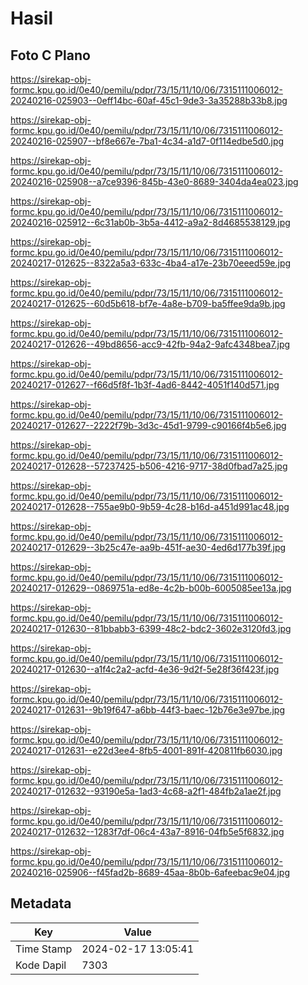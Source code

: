 # Hasil

## Foto C Plano

https://sirekap-obj-formc.kpu.go.id/0e40/pemilu/pdpr/73/15/11/10/06/7315111006012-20240216-025903--0eff14bc-60af-45c1-9de3-3a35288b33b8.jpg

https://sirekap-obj-formc.kpu.go.id/0e40/pemilu/pdpr/73/15/11/10/06/7315111006012-20240216-025907--bf8e667e-7ba1-4c34-a1d7-0f114edbe5d0.jpg

https://sirekap-obj-formc.kpu.go.id/0e40/pemilu/pdpr/73/15/11/10/06/7315111006012-20240216-025908--a7ce9396-845b-43e0-8689-3404da4ea023.jpg

https://sirekap-obj-formc.kpu.go.id/0e40/pemilu/pdpr/73/15/11/10/06/7315111006012-20240216-025912--6c31ab0b-3b5a-4412-a9a2-8d4685538129.jpg

https://sirekap-obj-formc.kpu.go.id/0e40/pemilu/pdpr/73/15/11/10/06/7315111006012-20240217-012625--8322a5a3-633c-4ba4-a17e-23b70eeed59e.jpg

https://sirekap-obj-formc.kpu.go.id/0e40/pemilu/pdpr/73/15/11/10/06/7315111006012-20240217-012625--60d5b618-bf7e-4a8e-b709-ba5ffee9da9b.jpg

https://sirekap-obj-formc.kpu.go.id/0e40/pemilu/pdpr/73/15/11/10/06/7315111006012-20240217-012626--49bd8656-acc9-42fb-94a2-9afc4348bea7.jpg

https://sirekap-obj-formc.kpu.go.id/0e40/pemilu/pdpr/73/15/11/10/06/7315111006012-20240217-012627--f66d5f8f-1b3f-4ad6-8442-4051f140d571.jpg

https://sirekap-obj-formc.kpu.go.id/0e40/pemilu/pdpr/73/15/11/10/06/7315111006012-20240217-012627--2222f79b-3d3c-45d1-9799-c90166f4b5e6.jpg

https://sirekap-obj-formc.kpu.go.id/0e40/pemilu/pdpr/73/15/11/10/06/7315111006012-20240217-012628--57237425-b506-4216-9717-38d0fbad7a25.jpg

https://sirekap-obj-formc.kpu.go.id/0e40/pemilu/pdpr/73/15/11/10/06/7315111006012-20240217-012628--755ae9b0-9b59-4c28-b16d-a451d991ac48.jpg

https://sirekap-obj-formc.kpu.go.id/0e40/pemilu/pdpr/73/15/11/10/06/7315111006012-20240217-012629--3b25c47e-aa9b-451f-ae30-4ed6d177b39f.jpg

https://sirekap-obj-formc.kpu.go.id/0e40/pemilu/pdpr/73/15/11/10/06/7315111006012-20240217-012629--0869751a-ed8e-4c2b-b00b-6005085ee13a.jpg

https://sirekap-obj-formc.kpu.go.id/0e40/pemilu/pdpr/73/15/11/10/06/7315111006012-20240217-012630--81bbabb3-6399-48c2-bdc2-3602e3120fd3.jpg

https://sirekap-obj-formc.kpu.go.id/0e40/pemilu/pdpr/73/15/11/10/06/7315111006012-20240217-012630--a1f4c2a2-acfd-4e36-9d2f-5e28f36f423f.jpg

https://sirekap-obj-formc.kpu.go.id/0e40/pemilu/pdpr/73/15/11/10/06/7315111006012-20240217-012631--9b19f647-a6bb-44f3-baec-12b76e3e97be.jpg

https://sirekap-obj-formc.kpu.go.id/0e40/pemilu/pdpr/73/15/11/10/06/7315111006012-20240217-012631--e22d3ee4-8fb5-4001-891f-420811fb6030.jpg

https://sirekap-obj-formc.kpu.go.id/0e40/pemilu/pdpr/73/15/11/10/06/7315111006012-20240217-012632--93190e5a-1ad3-4c68-a2f1-484fb2a1ae2f.jpg

https://sirekap-obj-formc.kpu.go.id/0e40/pemilu/pdpr/73/15/11/10/06/7315111006012-20240217-012632--1283f7df-06c4-43a7-8916-04fb5e5f6832.jpg

https://sirekap-obj-formc.kpu.go.id/0e40/pemilu/pdpr/73/15/11/10/06/7315111006012-20240216-025906--f45fad2b-8689-45aa-8b0b-6afeebac9e04.jpg


## Metadata

| Key        | Value               |
| ---------- | ------------------- |
| Time Stamp | 2024-02-17 13:05:41 |
| Kode Dapil | 7303                |



